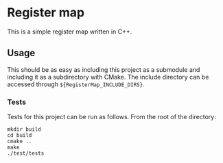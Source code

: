 # Register map

This is a simple register map written in C++.

## Usage

This should be as easy as including this project as a submodule and including it as a subdirectory with CMake. The include directory can be accessed through `${RegisterMap_INCLUDE_DIRS}`.

### Tests

Tests for this project can be run as follows. From the root of the directory:

```
mkdir build
cd build
cmake ..
make
./test/tests
```
